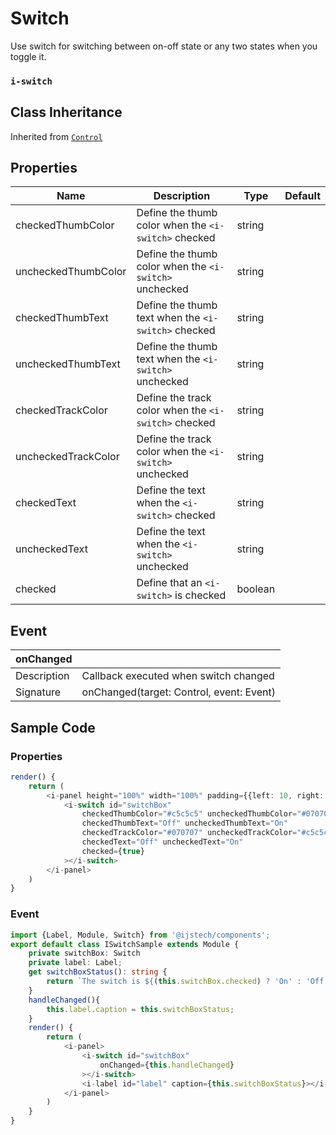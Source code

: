# Switch 

Use switch for switching between on-off state or any two states when you toggle it.

### `i-switch`

## Class Inheritance
Inherited from [`Control`](components/Control/README.md)

## Properties

| Name                 | Description                                            | Type       | Default |
| ---------------      | -------------------------------------------------      | ---------- | ------- |
| checkedThumbColor    | Define the thumb color when the `<i-switch>` checked   | string     |         |
| uncheckedThumbColor  | Define the thumb color when the `<i-switch>` unchecked | string     |         |
| checkedThumbText     | Define the thumb text when the `<i-switch>` checked    | string     |         |
| uncheckedThumbText   | Define the thumb text when the `<i-switch>` unchecked  | string     |         |
| checkedTrackColor    | Define the track color when the `<i-switch>` checked   | string     |         |
| uncheckedTrackColor  | Define the track color when the `<i-switch>` unchecked | string     |         |
| checkedText          | Define the text when the `<i-switch>` checked          | string     |         |
| uncheckedText        | Define the text when the `<i-switch>` unchecked        | string     |         |
| checked              | Define that an `<i-switch>` is checked                 | boolean    |         |

## Event
| **onChanged**  |                                                |
| -------------- | ---------------------------------------------- |
| Description    | Callback executed when switch changed          |
| Signature      | onChanged(target: Control, event: Event)       |

## Sample Code

### Properties
```typescript (samples/prop.tsx)
render() {
    return (
        <i-panel height="100%" width="100%" padding={{left: 10, right: 10, top: 10, bottom: 10}}>
            <i-switch id="switchBox"
                checkedThumbColor="#c5c5c5" uncheckedThumbColor="#070707"
                checkedThumbText="Off" uncheckedThumbText="On"
                checkedTrackColor="#070707" uncheckedTrackColor="#c5c5c5"
                checkedText="Off" uncheckedText="On"
                checked={true}
            ></i-switch>
        </i-panel>
    )
}
```

### Event
```typescript (samples/event.tsx)
import {Label, Module, Switch} from '@ijstech/components';
export default class ISwitchSample extends Module {
    private switchBox: Switch
    private label: Label;
    get switchBoxStatus(): string {
        return `The switch is ${(this.switchBox.checked) ? 'On' : 'Off'}`;
    }
    handleChanged(){
        this.label.caption = this.switchBoxStatus;
    }
    render() {
        return (
            <i-panel>
                <i-switch id="switchBox"
                    onChanged={this.handleChanged}
                ></i-switch>
                <i-label id="label" caption={this.switchBoxStatus}></i-label>
            </i-panel>
        )
    }
}
```